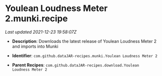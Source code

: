 # Youlean Loudness Meter 2.munki.recipe

_Last updated 2021-12-23 19:58:07Z_

- **Description**: Downloads the latest release of Youlean Loudness Meter 2 and imports into Munki

- **Identifier**: `com.github.dataJAR-recipes.munki.Youlean Loudness Meter 2`

- **Parent Recipes**: `com.github.dataJAR-recipes.download.Youlean Loudness Meter 2`